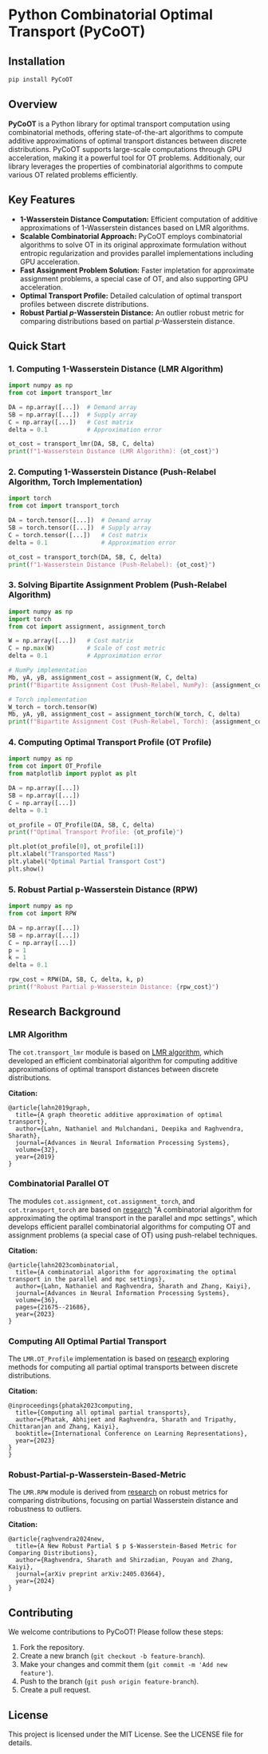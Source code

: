 # Python Combinatorial Optimal Transport (PyCoOT)

## Installation

```bash
pip install PyCoOT
```

## Overview

**PyCoOT** is a Python library for optimal transport computation using combinatorial methods, offering state-of-the-art algorithms to compute additive approximations of optimal transport distances between discrete distributions. PyCoOT supports large-scale computations through GPU acceleration, making it a powerful tool for OT problems. Additionaly, our library leverages the properties of combinatorial algorithms to compute various OT related problems efficiently.

## Key Features

- **1-Wasserstein Distance Computation:** Efficient computation of additive approximations of 1-Wasserstein distances based on LMR algorithms.
- **Scalable Combinatorial Approach:** PyCoOT employs combinatorial algorithms to solve OT in its original approximate formulation without entropic regularization and provides parallel implementations including GPU acceleration.
- **Fast Assignment Problem Solution:** Faster impletation for approximate assignment problems, a special case of OT, and also supporting GPU acceleration.
- **Optimal Transport Profile:** Detailed calculation of optimal transport profiles between discrete distributions.
- **Robust Partial $p$-Wasserstein Distance:** An outlier robust metric for comparing distributions based on partial $p$-Wasserstein distance.

## Quick Start

### 1. Computing 1-Wasserstein Distance (LMR Algorithm)

```python
import numpy as np
from cot import transport_lmr

DA = np.array([...])  # Demand array
SB = np.array([...])  # Supply array
C = np.array([...])   # Cost matrix
delta = 0.1           # Approximation error

ot_cost = transport_lmr(DA, SB, C, delta)
print(f"1-Wasserstein Distance (LMR Algorithm): {ot_cost}")
```

### 2. Computing 1-Wasserstein Distance (Push-Relabel Algorithm, Torch Implementation)

```python
import torch
from cot import transport_torch

DA = torch.tensor([...])  # Demand array
SB = torch.tensor([...])  # Supply array
C = torch.tensor([...])   # Cost matrix
delta = 0.1               # Approximation error

ot_cost = transport_torch(DA, SB, C, delta)
print(f"1-Wasserstein Distance (Push-Relabel): {ot_cost}")
```

### 3. Solving Bipartite Assignment Problem (Push-Relabel Algorithm)

```python
import numpy as np
import torch
from cot import assignment, assignment_torch

W = np.array([...])   # Cost matrix
C = np.max(W)         # Scale of cost metric
delta = 0.1           # Approximation error

# NumPy implementation
Mb, yA, yB, assignment_cost = assignment(W, C, delta)
print(f"Bipartite Assignment Cost (Push-Relabel, NumPy): {assignment_cost}")

# Torch implementation
W_torch = torch.tensor(W)
Mb, yA, yB, assignment_cost = assignment_torch(W_torch, C, delta)
print(f"Bipartite Assignment Cost (Push-Relabel, Torch): {assignment_cost}")
```

### 4. Computing Optimal Transport Profile (OT Profile)

```python
import numpy as np
from cot import OT_Profile
from matplotlib import pyplot as plt

DA = np.array([...])
SB = np.array([...])
C = np.array([...])
delta = 0.1

ot_profile = OT_Profile(DA, SB, C, delta)
print(f"Optimal Transport Profile: {ot_profile}")

plt.plot(ot_profile[0], ot_profile[1])
plt.xlabel("Transported Mass")
plt.ylabel("Optimal Partial Transport Cost")
plt.show()
```

### 5. Robust Partial p-Wasserstein Distance (RPW)

```python
import numpy as np
from cot import RPW

DA = np.array([...])
SB = np.array([...])
C = np.array([...])
p = 1
k = 1
delta = 0.1

rpw_cost = RPW(DA, SB, C, delta, k, p)
print(f"Robust Partial p-Wasserstein Distance: {rpw_cost}")
```

## Research Background

### LMR Algorithm

The `cot.transport_lmr` module is based on [LMR algorithm](https://github.com/nathaniellahn/CombinatorialOptimalTransport), which developed an efficient combinatorial algorithm for computing additive approximations of optimal transport distances between discrete distributions.

**Citation:**

```
@article{lahn2019graph,
  title={A graph theoretic additive approximation of optimal transport},
  author={Lahn, Nathaniel and Mulchandani, Deepika and Raghvendra, Sharath},
  journal={Advances in Neural Information Processing Systems},
  volume={32},
  year={2019}
}
```

### Combinatorial Parallel OT

The modules `cot.assignment`, `cot.assignment_torch`, and `cot.transport_torch` are based on [research](https://github.com/kaiyiz/Combinatorial-Parallel-OT) "A combinatorial algorithm for approximating the optimal transport in the parallel and mpc settings", which develops efficient parallel combinatorial algorithms for computing OT and assignment problems (a special case of OT) using push-relabel techniques.

**Citation:**

```
@article{lahn2023combinatorial,
  title={A combinatorial algorithm for approximating the optimal transport in the parallel and mpc settings},
  author={Lahn, Nathaniel and Raghvendra, Sharath and Zhang, Kaiyi},
  journal={Advances in Neural Information Processing Systems},
  volume={36},
  pages={21675--21686},
  year={2023}
}
```

### Computing All Optimal Partial Transport

The `LMR.OT_Profile` implementation is based on [research](https://github.com/kaiyiz/Computing-all-optimal-partial-transport) exploring methods for computing all partial optimal transports between discrete distributions. 

**Citation:**

```
@inproceedings{phatak2023computing,
  title={Computing all optimal partial transports},
  author={Phatak, Abhijeet and Raghvendra, Sharath and Tripathy, Chittaranjan and Zhang, Kaiyi},
  booktitle={International Conference on Learning Representations},
  year={2023}
}
}
```

### Robust-Partial-p-Wasserstein-Based-Metric

The `LMR.RPW` module is derived from [research](https://github.com/kaiyiz/Robust-Partial-p-Wasserstein-Based-Metric) on robust metrics for comparing distributions, focusing on partial Wasserstein distance and robustness to outliers.

**Citation:**

```
@article{raghvendra2024new,
  title={A New Robust Partial $ p $-Wasserstein-Based Metric for Comparing Distributions},
  author={Raghvendra, Sharath and Shirzadian, Pouyan and Zhang, Kaiyi},
  journal={arXiv preprint arXiv:2405.03664},
  year={2024}
}
```

## Contributing

We welcome contributions to PyCoOT! Please follow these steps:

1. Fork the repository.
2. Create a new branch (`git checkout -b feature-branch`).
3. Make your changes and commit them (`git commit -m 'Add new feature'`).
4. Push to the branch (`git push origin feature-branch`).
5. Create a pull request.

## License

This project is licensed under the MIT License. See the LICENSE file for details.